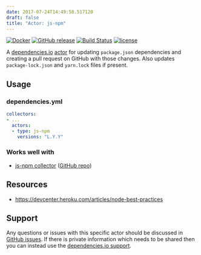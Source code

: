 ```yaml
---
date: 2017-07-24T14:49:58.517120
draft: false
title: "Actor: js-npm"
---
```


[![Docker](https://img.shields.io/badge/dockerhub-actor--js--npm-22B8EB.svg)](https://hub.docker.com/r/dependencies/actor-js-npm/)
[![GitHub release](https://img.shields.io/github/release/dependencies-io/actor-js-npm.svg)](https://github.com/dependencies-io/actor-js-npm/releases)
[![Build Status](https://travis-ci.org/dependencies-io/actor-js-npm.svg?branch=master)](https://travis-ci.org/dependencies-io/actor-js-npm)
[![license](https://img.shields.io/github/license/dependencies-io/actor-js-npm.svg)](https://github.com/dependencies-io/actor-js-npm/blob/master/LICENSE)

A [dependencies.io](https://www.dependencies.io)
[actor](https://www.dependencies.io/docs/actors/) for updating `package.json` dependencies and creating a pull request on GitHub with those changes. Also
updates `package-lock.json` and `yarn.lock` files if present.

## Usage

### dependencies.yml

```yaml
collectors:
- ...
  actors:
  - type: js-npm
    versions: "L.Y.Y"
```

### Works well with

- [js-npm collector](https://www.dependencies.io/docs/collectors/js-npm/) ([GitHub repo](https://github.com/dependencies-io/collector-js-npm/))

## Resources

- https://devcenter.heroku.com/articles/node-best-practices

## Support

Any questions or issues with this specific actor should be discussed in [GitHub
issues](https://github.com/dependencies-io/actor-js-npm/issues). If there is
private information which needs to be shared then you can instead use the
[dependencies.io support](https://app.dependencies.io/support).
